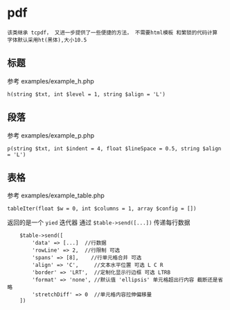 # pdf

    该类继承 tcpdf， 又进一步提供了一些便捷的方法， 不需要html模板 和繁锁的代码计算
    字体默认采用ht(黑体),大小10.5

## 标题

参考 examples/example_h.php

`h(string $txt, int $level = 1, string $align = 'L')`

## 段落

参考 examples/example_p.php

`p(string $txt, int $indent = 4, float $lineSpace = 0.5, string $align = 'L')`

## 表格

参考 examples/example_table.php

`tableIter(float $w = 0, int $columns = 1, array $config = [])`

返回的是一个 `yied` 迭代器
通过 `$table->send([...])` 传递每行数据
```
    $table->send([
        'data' => [...]  //行数据
        'rowLine' => 2,  //行限制 可选
        'spans' => [8],    //行单元格合并 可选
        'align' => 'C',     //文本水平位置 可选 L C R
        'border' => 'LRT',  //定制化显示行边框 可选 LTRB  
        'format' => 'none', //默认值 'ellipsis' 单元格超出行内容 截断还是省略
        'stretchDiff' => 0  //单元格内容拉伸偏移量
    ])
```
